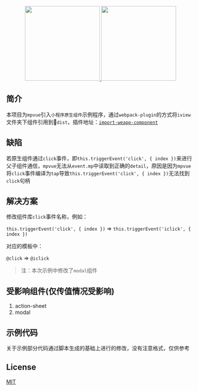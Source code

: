 <p align="center">
    <a href="http://mpvue.com/">
        <img width="200" src="http://mpvue.com/assets/logo.png">
    </a>
    <a href="https://weapp.iviewui.com">
        <img width="200" src="https://file.iviewui.com/weapp-logo.svg">
    </a>
</p>

## 简介
本项目为`mpvue`引入`小程序原生组件`示例程序，通过`webpack-plugin`的方式将`iview`文件夹下组件引用到`dist`，插件地址：[`import-weapp-component`](https://github.com/JJJYY/import-weapp-component)

## 缺陷
若原生组件通过`click`事件，即`this.triggerEvent('click', { index })`来进行父子组件通信，`mpvue`无法从`event.mp`中读取到正确的`detail`，原因是因为`mpvue`将`click`事件编译为`tap`导致`this.triggerEvent('click', { index })`无法找到`click`句柄

## 解决方案
修改组件库`click`事件名称，例如：

`this.triggerEvent('click', { index })` => `this.triggerEvent('iclick', { index })`

对应的模板中：

`@click` => `@iclick`

> 注：本次示例中修改了`modal`组件

## 受影响组件(仅传值情况受影响)
1. action-sheet
2. modal

## 示例代码
关于示例部分代码通过脚本生成的基础上进行的修改，没有注意格式，仅供参考

## License
[MIT](http://opensource.org/licenses/MIT)
